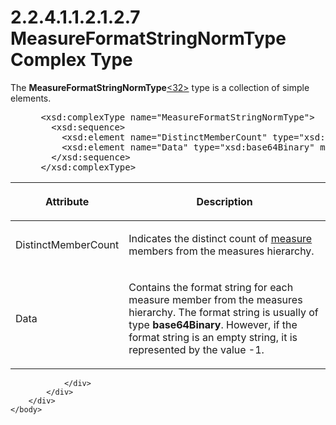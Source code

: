 <html dir="LTR" xmlns:mshelp="http://msdn.microsoft.com/mshelp" xmlns:ddue="http://ddue.schemas.microsoft.com/authoring/2003/5" xmlns:xlink="http://www.w3.org/1999/xlink" xmlns:tool="http://www.microsoft.com/tooltip">
    <head>
        <meta http-equiv="Content-Type" content="text/html; CHARSET=utf-8"></meta>
        <meta name="save" content="history"></meta>
        <title>2.2.4.1.1.2.1.2.7 MeasureFormatStringNormType Complex Type</title>
        <xml>
            <mshelp:toctitle title="2.2.4.1.1.2.1.2.7 MeasureFormatStringNormType Complex Type"></mshelp:toctitle>
            <mshelp:rltitle title="[MS-SSAS]: MeasureFormatStringNormType Complex Type"></mshelp:rltitle>
            <mshelp:keyword index="A" term="ca62c9ae-5c75-410e-8eb9-4e8c2ad25ee6"></mshelp:keyword>
            <mshelp:attr name="DCSext.ContentType" value="open specification"></mshelp:attr>
            <mshelp:attr name="AssetID" value="ca62c9ae-5c75-410e-8eb9-4e8c2ad25ee6"></mshelp:attr>
            <mshelp:attr name="TopicType" value="kbRef"></mshelp:attr>
            <mshelp:attr name="DCSext.Title" value="[MS-SSAS]: MeasureFormatStringNormType Complex Type" />
        </xml>
    </head>
    <body>
        <div id="header">
            <h1 class="heading">2.2.4.1.1.2.1.2.7 MeasureFormatStringNormType Complex Type</h1>
        </div>
        <div id="mainSection">
            <div id="mainBody">
                <div id="allHistory" class="saveHistory"></div>
                <div id="sectionSection0" class="section" name="collapseableSection">
                    

<p>The <b>MeasureFormatStringNormType</b><a id="Appendix_A_Target_32"></a><a href="b9ac4859-2662-44ca-b131-9addd8b953dc.md#Appendix_A_32" aria-label="Product behavior note 32">&lt;32&gt;</a> type is a collection of simple
elements.</p>

<dl>
<dd>
<div><pre> &lt;xsd:complexType name=&quot;MeasureFormatStringNormType&quot;&gt;
   &lt;xsd:sequence&gt;
     &lt;xsd:element name=&quot;DistinctMemberCount&quot; type=&quot;xsd:integer&quot; minOccurs=&quot;1&quot; maxOccurs=&quot;1&quot; /&gt;
     &lt;xsd:element name=&quot;Data&quot; type=&quot;xsd:base64Binary&quot; minOccurs=&quot;1&quot; maxOccurs=&quot;unbounded&quot; /&gt;
   &lt;/xsd:sequence&gt;
 &lt;/xsd:complexType&gt;
</pre></div>
</dd></dl>

<table>
 <thead>
  <tr>
   <th>
   <p>Attribute</p>
   </th>
   <th>
   <p>Description</p>
   </th>
  </tr>
 </thead>
 <tr>
  <td>
  <p>DistinctMemberCount</p>
  </td>
  <td>
  <p>Indicates the distinct count of <a href="8676f5ce-62d4-4244-a326-634bfed4aba4.md#gt_70548cb6-ef0e-4f2a-8e34-7293a9df8998">measure</a> members from the
  measures hierarchy.</p>
  </td>
 </tr>
 <tr>
  <td>
  <p>Data</p>
  </td>
  <td>
  <p>Contains the format string for each measure member
  from the measures hierarchy. The format string is usually of type <b>base64Binary</b>.
  However, if the format string is an empty string, it is represented by the
  value -1.</p>
  </td>
 </tr>
</table>

<p> </p>


                </div>
            </div>
        </div>
    </body>
</html>